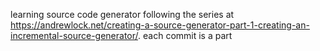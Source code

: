 learning source code generator following the series at https://andrewlock.net/creating-a-source-generator-part-1-creating-an-incremental-source-generator/. each commit is a part
